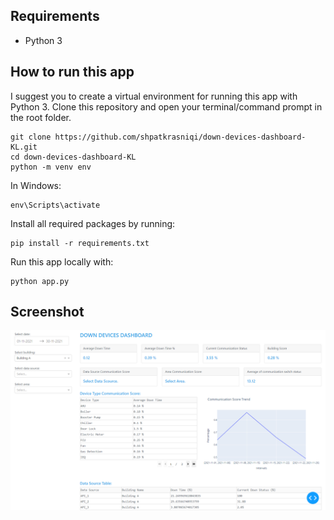 ## Requirements

* Python 3

## How to run this app

I suggest you to create a virtual environment for running this app with Python 3. Clone this repository 
and open your terminal/command prompt in the root folder.

```
git clone https://github.com/shpatkrasniqi/down-devices-dashboard-KL.git
cd down-devices-dashboard-KL
python -m venv env

```

In Windows: 

```
env\Scripts\activate
```

Install all required packages by running:
```
pip install -r requirements.txt
```

Run this app locally with:
```
python app.py
```

## Screenshot

![screenshot](img/screenshot.PNG)
